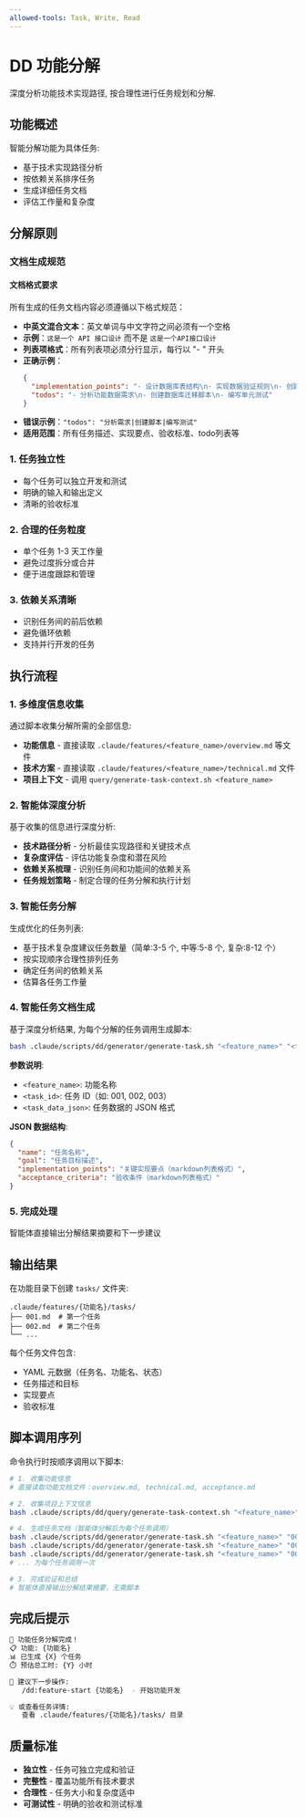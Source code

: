 ```yaml
---
allowed-tools: Task, Write, Read
---
```


# DD 功能分解

深度分析功能技术实现路径, 按合理性进行任务规划和分解.

## 功能概述

智能分解功能为具体任务:

- 基于技术实现路径分析
- 按依赖关系排序任务
- 生成详细任务文档
- 评估工作量和复杂度

## 分解原则

### 文档生成规范

#### 文档格式要求

所有生成的任务文档内容必须遵循以下格式规范：

- **中英文混合文本**：英文单词与中文字符之间必须有一个空格
- **示例**：`这是一个 API 接口设计` 而不是 `这是一个API接口设计`
- **列表项格式**：所有列表项必须分行显示，每行以 "- " 开头
- **正确示例**：
  ```json
  {
    "implementation_points": "- 设计数据库表结构\n- 实现数据验证规则\n- 创建数据库索引",
    "todos": "- 分析功能数据需求\n- 创建数据库迁移脚本\n- 编写单元测试"
  }
  ```
- **错误示例**：`"todos": "分析需求|创建脚本|编写测试"`
- **适用范围**：所有任务描述、实现要点、验收标准、todo列表等

### 1. 任务独立性

- 每个任务可以独立开发和测试
- 明确的输入和输出定义
- 清晰的验收标准

### 2. 合理的任务粒度

- 单个任务 1-3 天工作量
- 避免过度拆分或合并
- 便于进度跟踪和管理

### 3. 依赖关系清晰

- 识别任务间的前后依赖
- 避免循环依赖
- 支持并行开发的任务

## 执行流程

### 1. 多维度信息收集

通过脚本收集分解所需的全部信息:

- **功能信息** - 直接读取 `.claude/features/<feature_name>/overview.md` 等文件
- **技术方案** - 直接读取 `.claude/features/<feature_name>/technical.md` 文件
- **项目上下文** - 调用 `query/generate-task-context.sh <feature_name>`

### 2. 智能体深度分析

基于收集的信息进行深度分析:

- **技术路径分析** - 分析最佳实现路径和关键技术点
- **复杂度评估** - 评估功能复杂度和潜在风险
- **依赖关系梳理** - 识别任务间和功能间的依赖关系
- **任务规划策略** - 制定合理的任务分解和执行计划

### 3. 智能任务分解

生成优化的任务列表:

- 基于技术复杂度建议任务数量（简单:3-5 个, 中等:5-8 个, 复杂:8-12 个）
- 按实现顺序合理性排列任务
- 确定任务间的依赖关系
- 估算各任务工作量

### 4. 智能任务文档生成

基于深度分析结果, 为每个分解的任务调用生成脚本:

```bash
bash .claude/scripts/dd/generator/generate-task.sh "<feature_name>" "<task_id>" '<task_data_json>'
```

**参数说明**:

- `<feature_name>`: 功能名称
- `<task_id>`: 任务 ID（如: 001, 002, 003）
- `<task_data_json>`: 任务数据的 JSON 格式

**JSON 数据结构**:

```json
{
  "name": "任务名称",
  "goal": "任务目标描述",
  "implementation_points": "关键实现要点（markdown列表格式）",
  "acceptance_criteria": "验收条件（markdown列表格式）"
}
```

### 5. 完成处理

智能体直接输出分解结果摘要和下一步建议

## 输出结果

在功能目录下创建 `tasks/` 文件夹:

```
.claude/features/{功能名}/tasks/
├── 001.md  # 第一个任务
├── 002.md  # 第二个任务
└── ...
```

每个任务文件包含:

- YAML 元数据（任务名、功能名、状态）
- 任务描述和目标
- 实现要点
- 验收标准

## 脚本调用序列

命令执行时按顺序调用以下脚本:

```bash
# 1. 收集功能信息
# 直接读取功能文档文件：overview.md, technical.md, acceptance.md

# 2. 收集项目上下文信息
bash .claude/scripts/dd/query/generate-task-context.sh "<feature_name>"

# 4. 生成任务文档（智能体分解后为每个任务调用）
bash .claude/scripts/dd/generator/generate-task.sh "<feature_name>" "001" '<task1_json>'
bash .claude/scripts/dd/generator/generate-task.sh "<feature_name>" "002" '<task2_json>'
bash .claude/scripts/dd/generator/generate-task.sh "<feature_name>" "003" '<task3_json>'
# ... 为每个任务调用一次

# 3. 完成验证和总结
# 智能体直接输出分解结果摘要，无需脚本
```

## 完成后提示

```bash
🎯 功能任务分解完成！
📋 功能: {功能名}
📊 已生成 {X} 个任务
⏱️ 预估总工时: {Y} 小时

📝 建议下一步操作:
   /dd:feature-start {功能名}  - 开始功能开发

💡 或查看任务详情:
   查看 .claude/features/{功能名}/tasks/ 目录
```

## 质量标准

- **独立性** - 任务可独立完成和验证
- **完整性** - 覆盖功能所有技术要求
- **合理性** - 任务大小和复杂度适中
- **可测试性** - 明确的验收和测试标准

